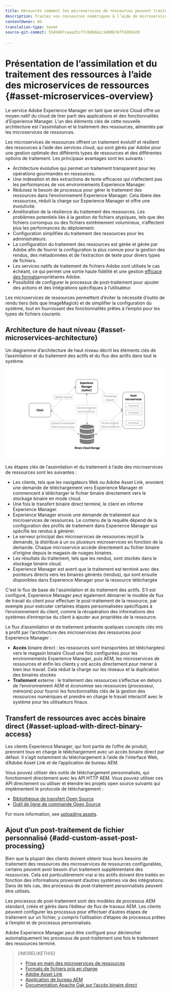 ```yaml
---
title: Découvrez comment les microservices de ressources peuvent traiter vos ressources numériques dans le cloud
description: Traitez vos ressources numériques à l’aide de microservices de traitement des ressources natifs et évolutifs en mode cloud.
contentOwner: AG
translation-type: tm+mt
source-git-commit: 55dd497caaa25cf7c0d8da1c1400b74f7d265d29

---
```



# Présentation de l’assimilation et du traitement des ressources à l’aide des microservices de ressources {#asset-microservices-overview}

<!--
First half of content at https://git.corp.adobe.com/aklimets/project-nui/blob/master/docs/Project-Nui-Asset-Compute-Service.md is useful for this article.
TBD: Post-GA we will provide detailed information at \help\assets\asset-microservices-configure-and-use.md. However, for GA, all information is added, in short, in this article.

-->

Le service Adobe Experience Manager en tant que service Cloud offre un moyen natif du cloud de tirer parti des applications et des fonctionnalités d’Experience Manager. L&#39;un des éléments clés de cette nouvelle architecture est l&#39;assimilation et le traitement des ressources, alimentés par les microservices de ressources.

Les microservices de ressources offrent un traitement évolutif et résilient des ressources à l’aide des services cloud, qui sont gérés par Adobe pour une gestion optimale des différents types de ressources et des différentes options de traitement. Les principaux avantages sont les suivants :

* Architecture évolutive qui permet un traitement transparent pour les opérations gourmandes en ressources.
* Une indexation et des extractions de texte efficaces qui n’affectent pas les performances de vos environnements Experience Manager.
* Réduisez le besoin de processus pour gérer le traitement des ressources dans l’environnement Experience Manager. Cela libère des ressources, réduit la charge sur Experience Manager et offre une évolutivité.
* Amélioration de la résilience du traitement des ressources. Les problèmes potentiels liés à la gestion de fichiers atypiques, tels que des fichiers corrompus ou des fichiers extrêmement volumineux, n’affectent plus les performances du déploiement.
* Configuration simplifiée du traitement des ressources pour les administrateurs.
* La configuration du traitement des ressources est gérée et gérée par Adobe afin de fournir la configuration la plus connue pour la gestion des rendus, des métadonnées et de l’extraction de texte pour divers types de fichiers.
* Les services natifs de traitement de fichiers Adobe sont utilisés le cas échéant, ce qui permet une sortie haute fidélité et une gestion [efficace des formats](file-format-support.md)propriétaires Adobe.
* Possibilité de configurer le processus de post-traitement pour ajouter des actions et des intégrations spécifiques à l’utilisateur.

Les microservices de ressources permettent d’éviter la nécessité d’outils de rendu tiers (tels que ImageMagick) et de simplifier la configuration du système, tout en fournissant des fonctionnalités prêtes à l’emploi pour les types de fichiers courants.

## Architecture de haut niveau {#asset-microservices-architecture}

Un diagramme d’architecture de haut niveau décrit les éléments clés de l’assimilation et du traitement des actifs et du flux des actifs dans tout le système.

<!-- Proposed DRAFT diagram for asset microservices overview - see section "Asset processing - high-level diagram" in the PPTX deck

https://adobe-my.sharepoint.com/personal/gklebus_adobe_com/_layouts/15/guestaccess.aspx?guestaccesstoken=jexDC5ZnepXSt6dTPciH66TzckS1BPEfdaZuSgHugL8%3D&docid=2_1ec37f0bd4cc74354b4f481cd420e07fc&rev=1&e=CdgElS
-->

![Importation et traitement des ressources avec](assets/asset-microservices-overview.png "des microservices de ressourcesImportation et traitement des ressources avec des microservices de ressources")

Les étapes clés de l’assimilation et du traitement à l’aide des microservices de ressources sont les suivantes :

* Les clients, tels que les navigateurs Web ou Adobe Asset Link, envoient une demande de téléchargement vers Experience Manager et commencent à télécharger le fichier binaire directement vers le stockage binaire en mode cloud.
* Une fois le transfert binaire direct terminé, le client en informe Experience Manager.
* Experience Manager envoie une demande de traitement aux microservices de ressources. Le contenu de la requête dépend de la configuration des profils de traitement dans Experience Manager qui spécifie les rendus à générer.
* Le serveur principal des microservices de ressources reçoit la demande, la distribue à un ou plusieurs microservices en fonction de la demande. Chaque microservice accède directement au fichier binaire d’origine depuis le magasin de nuages binaires.
* Les résultats du traitement, tels que les rendus, sont stockés dans le stockage binaire cloud.
* Experience Manager est averti que le traitement est terminé avec des pointeurs directs vers les binaires générés (rendus), qui sont ensuite disponibles dans Experience Manager pour la ressource téléchargée

C&#39;est le flux de base de l&#39;assimilation et du traitement des actifs. S’il est configuré, Experience Manager peut également démarrer le modèle de flux de travail du client pour effectuer le post-traitement de la ressource, par exemple pour exécuter certaines étapes personnalisées spécifiques à l’environnement du client, comme la récupération des informations des systèmes d’entreprise du client à ajouter aux propriétés de la ressource.

Le flux d’assimilation et de traitement présente quelques concepts clés mis à profit par l’architecture des microservices des ressources pour Experience Manager :

* **Accès** binaire direct : les ressources sont transportées (et téléchargées) vers le magasin binaire Cloud une fois configurées pour les environnements Experience Manager, puis AEM, les microservices de ressources et enfin les clients y ont accès directement pour mener à bien leur travail. Cela réduit la charge sur les réseaux et la duplication des binaires stockés
* **Traitement** externe : le traitement des ressources s’effectue en dehors de l’environnement AEM et économise ses ressources (processeur, mémoire) pour fournir les fonctionnalités clés de la gestion des ressources numériques et prendre en charge le travail interactif avec le système pour les utilisateurs finaux.

## Transfert de ressources avec accès binaire direct {#asset-upload-with-direct-binary-access}

Les clients Experience Manager, qui font partie de l’offre de produit, prennent tous en charge le téléchargement avec un accès binaire direct par défaut. Il s’agit notamment du téléchargement à l’aide de l’interface Web, d’Adobe Asset Link et de l’application de bureau AEM.

Vous pouvez utiliser des outils de téléchargement personnalisés, qui fonctionnent directement avec les API HTTP AEM. Vous pouvez utiliser ces API directement ou utiliser et étendre les projets open source suivants qui implémentent le protocole de téléchargement :

* [Bibliothèque de transfert Open Source](https://github.com/adobe/aem-upload)
* [Outil de ligne de commande Open Source](https://github.com/adobe/aio-cli-plugin-aem)

For more information, see [uploading assets](add-assets.md).

## Ajout d’un post-traitement de fichier personnalisé {#add-custom-asset-post-processing}

Bien que la plupart des clients doivent obtenir tous leurs besoins de traitement des ressources des microservices de ressources configurables, certains peuvent avoir besoin d’un traitement supplémentaire des ressources. Cela est particulièrement vrai si les actifs doivent être traités en fonction des informations provenant d’autres systèmes via des intégrations. Dans de tels cas, des processus de post-traitement personnalisés peuvent être utilisés.

Les processus de post-traitement sont des modèles de processus AEM standard, créés et gérés dans l’éditeur de flux de travaux AEM. Les clients peuvent configurer les processus pour effectuer d’autres étapes de traitement sur un fichier, y compris l’utilisation d’étapes de processus prêtes à l’emploi et de processus personnalisés.

Adobe Experience Manager peut être configuré pour déclencher automatiquement les processus de post-traitement une fois le traitement des ressources terminé.

<!-- TBD asgupta, Engg: Create some asset-microservices-data-flow-diagram.
-->

>[!MORELIKETHIS]
>
>* [Prise en main des microservices de ressources](asset-microservices-configure-and-use.md)
>* [Formats de fichiers pris en charge](file-format-support.md)
>* [Adobe Asset Link](https://helpx.adobe.com/enterprise/using/adobe-asset-link.html)
>* [Application de bureau AEM](https://docs.adobe.com/content/help/en/experience-manager-desktop-app/using/introduction.html)
>* [Documentation Apache Oak sur l’accès binaire direct](https://jackrabbit.apache.org/oak/docs/features/direct-binary-access.html)

